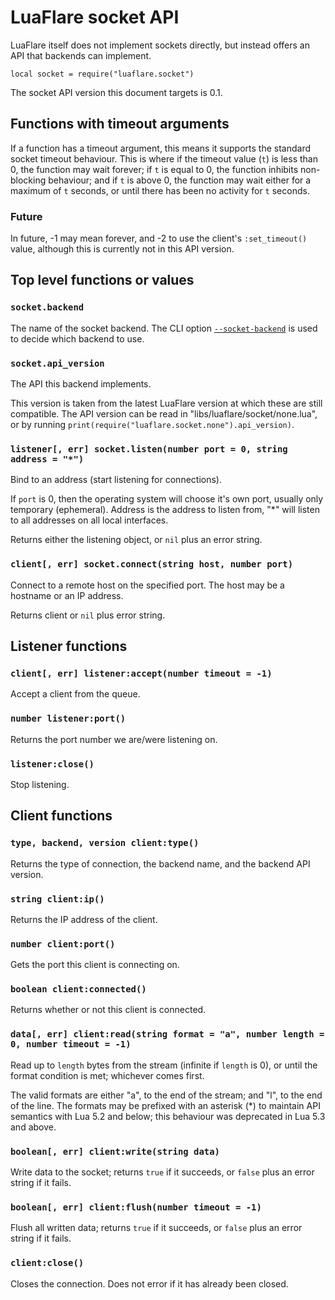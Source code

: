 # LuaFlare socket API

LuaFlare itself does not implement sockets directly,
but instead offers an API that backends can implement.

`local socket = require("luaflare.socket")`

The socket API version this document targets is 0.1.

## Functions with timeout arguments

If a function has a timeout argument, this means it supports the standard socket timeout behaviour.
This is where if the timeout value (`t`) is less than 0, the function may wait forever;
if `t` is equal to 0, the function inhibits non-blocking behaviour;
and if `t` is above 0, the function may wait either for a maximum of `t` seconds, or until there has been no activity for `t` seconds.

### Future

In future, -1 may mean forever, and -2 to use the client's `:set_timeout()` value,
although this is currently not in this API version.

## Top level functions or values

### `socket.backend`

The name of the socket backend.
The CLI option [`--socket-backend`](#options) is used to decide which backend to use.

### `socket.api_version`

The API this backend implements.

This version is taken from the latest LuaFlare version at which these are still compatible.
The API version can be read in "libs/luaflare/socket/none.lua",
or by running `print(require("luaflare.socket.none").api_version)`.

### `listener[, err] socket.listen(number port = 0, string address = "*")`

Bind to an address (start listening for connections).

If `port` is 0, then the operating system will choose it's own port,
usually only temporary (ephemeral).
Address is the address to listen from, "*" will listen to all addresses on all local interfaces.

Returns either the listening object, or `nil` plus an error string.

### `client[, err] socket.connect(string host, number port)`

Connect to a remote host on the specified port.
The host may be a hostname or an IP address.

Returns client or `nil` plus error string.

## Listener functions

### `client[, err] listener:accept(number timeout = -1)`

Accept a client from the queue.

### `number listener:port()`

Returns the port number we are/were listening on.

### `listener:close()`

Stop listening.

## Client functions

### `type, backend, version client:type()`

Returns the type of connection, the backend name, and the backend API version.

### `string client:ip()`

Returns the IP address of the client.

### `number client:port()`

Gets the port this client is connecting on.

### `boolean client:connected()`

Returns whether or not this client is connected.

### `data[, err] client:read(string format = "a", number length = 0, number timeout = -1)`

Read up to `length` bytes from the stream (infinite if `length` is 0),
or until the format condition is met; whichever comes first.

The valid formats are either "a", to the end of the stream; and "l", to the end of the line.
The formats may be prefixed with an asterisk (*) to maintain API semantics with Lua 5.2 and below;
this behaviour was deprecated in Lua 5.3 and above.

### `boolean[, err] client:write(string data)`

Write data to the socket; returns `true` if it succeeds,
or `false` plus an error string if it fails.

### `boolean[, err] client:flush(number timeout = -1)`

Flush all written data; returns `true` if it succeeds,
or `false` plus an error string if it fails.

### `client:close()`

Closes the connection.
Does not error if it has already been closed.
